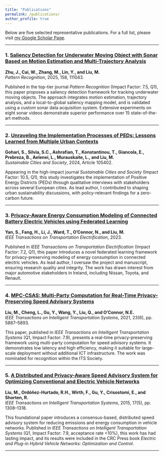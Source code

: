 ```yaml
---
title: "Publications"
permalink: /publications/
author_profile: true
---
```


Below are five selected representative publications. For a full list, please visit [my Google Scholar Page](https://scholar.google.com/citations?user=woHxot0AAAAJ&hl=en&authuser=1).

---

### 1. [Saliency Detection for Underwater Moving Object with Sonar Based on Motion Estimation and Multi-Trajectory Analysis](https://www.sciencedirect.com/science/article/abs/pii/S0031320324007945)  
**Zhu, J., Cai, W., Zhang, M., Lin, Y., and Liu, M.**  
*Pattern Recognition*, 2025, 158, 111043.

Published in the top-tier journal *Pattern Recognition* (Impact Factor: 7.5, Q1), this paper proposes a saliency detection framework for tracking underwater moving objects. The approach integrates motion estimation, trajectory analysis, and a local-to-global saliency mapping model, and is validated using a custom sonar data acquisition system. Extensive experiments on eight sonar videos demonstrate superior performance over 15 state-of-the-art methods.

---

### 2. [Unraveling the Implementation Processes of PEDs: Lessons Learned from Multiple Urban Contexts](https://www.sciencedirect.com/science/article/pii/S2210670724002300)  
**Gohari, S., Silvia, S.C., Ashrafian, T., Konstantinou, T., Giancola, E., Prebreza, B., Aelenei, L., Murauskaite, L., and Liu, M.**  
*Sustainable Cities and Society*, 2024, Article 105402.

Appearing in the high-impact journal *Sustainable Cities and Society* (Impact Factor: 10.5, Q1), this study investigates the implementation of Positive Energy Districts (PEDs) through qualitative interviews with stakeholders across several European cities. As lead author, I contributed to shaping urban sustainability discussions, with policy-relevant findings for a zero-carbon future.

---

### 3. [Privacy-Aware Energy Consumption Modeling of Connected Battery Electric Vehicles using Federated Learning](https://ieeexplore.ieee.org/document/10360167/)  
**Yan, S., Fang, H., Li, J., Ward, T., O’Connor, N., and Liu, M.**  
*IEEE Transactions on Transportation Electrification*, 2023.

Published in *IEEE Transactions on Transportation Electrification* (Impact Factor: 7.2, Q1), this paper introduces a novel federated learning framework for privacy-preserving modeling of energy consumption in connected electric vehicles. As lead author, I oversaw the project and manuscript, ensuring research quality and integrity. The work has drawn interest from major automotive stakeholders in Ireland, including Nissan, Toyota, and Renault.

---

### 4. [MPC-CSAS: Multi-Party Computation for Real-Time Privacy-Preserving Speed Advisory Systems](https://ieeexplore.ieee.org/abstract/document/9339974)  
**Liu, M., Cheng, L., Gu, Y., Wang, Y., Liu, Q., and O’Connor, N.E.**  
*IEEE Transactions on Intelligent Transportation Systems*, 2021, 23(6), pp. 5887–5893.

This paper, published in *IEEE Transactions on Intelligent Transportation Systems* (Q1, Impact Factor: 7.9), presents a real-time privacy-preserving framework using multi-party computation for speed advisory systems. It demonstrates low latency and high efficiency, making it suitable for large-scale deployment without additional ICT infrastructure. The work was nominated for recognition within the ITS Society.

---

### 5. [A Distributed and Privacy-Aware Speed Advisory System for Optimizing Conventional and Electric Vehicle Networks](https://ieeexplore.ieee.org/document/7350149)  
**Liu, M., Ordóñez-Hurtado, R.H., Wirth, F., Gu, Y., Crisostomi, E., and Shorten, R.**  
*IEEE Transactions on Intelligent Transportation Systems*, 2015, 17(5), pp. 1308–1318.

This foundational paper introduces a consensus-based, distributed speed advisory system for reducing emissions and energy consumption in vehicle networks. Published in *IEEE Transactions on Intelligent Transportation Systems* (Q1, Impact Factor: 7.9, acceptance rate <10%), this work has had lasting impact, and its results were included in the CRC Press book *Electric and Plug-in Hybrid Vehicle Networks: Optimization and Control*.

---
